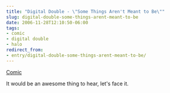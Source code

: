 ```yaml
---
title: "Digital Double - \"Some Things Aren't Meant to Be\""
slug: digital-double-some-things-arent-meant-to-be
date: 2006-11-28T12:10:50-06:00
tags:
- comic
- digital double
- halo
redirect_from:
- entry/digital-double-some-things-arent-meant-to-be/
---
```

[Comic](http://digitaldouble.smackjeeves.com/comics/84150/)

It would be an awesome thing to hear, let's face it.
